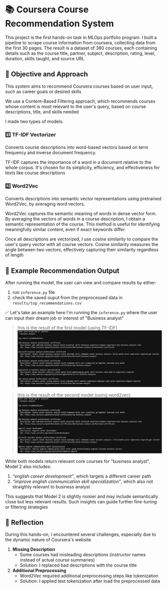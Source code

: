 # 📚 Coursera Course Recommendation System

This project is the first hands-on task in MLOps portfolio program. I built a pipeline to scrape course information from coursera, collecting data from the first 30 pages. The result is a dataset of 360 courses, each containing details such as the course title, partner, subject, description, rating, level, duration, skills taught, and source URL

## 🎯 Objective and Approach
This system aims to recommend Coursera courses based on user input, such as career goals or desired skills

We use a Content-Based Filtering approach, which recommends courses whose content is most relevant to the user's query, based on course descriptions, title, and skills needed

I made two types of models:
### 1️⃣ TF-IDF Vectorizer
Converts course descriptions into word-based vectors based on term frequency and inverse document frequency.

TF-IDF captures the importance of a word in a document relative to the whole corpus. It's chosen for its simplicity, efficiency, and effectiveness for texts like course descriptions

### 2️⃣ Word2Vec
Converts descriptions into semantic vector representations using pretrained Word2Vec, by averaging word vectors.

Word2Vec captures the semantic meaning of words in dense vector form. By averaging the vectors of words in a course description, I obtain a semantic representation of the course. This method is useful for identifying meaningfully similar content, even if exact keywords differ.

Once all descriptions are vectorized, I use cosine similarity to compare the user's query vector with all course vectors. Cosine similarity measures the angle between two vectors, effectively capturing their similarity regardless of length

## 📄 Example Recommendation Output
After running the model, the user can view and compare results by either:
1. run `inference.py` file
2. check the saved ouput from the preprocessed data in `results/top_recommendations.csv`

✅ Let's take an example here I'm running the `inference.py` where the user can input their dream job or interest of "Business analyst"

> this is the result of the first model (using TF-IDF)
![model 1 inference](model1.png)

>this is the result of the second model (using word2vec)
![model 2 inference](model2.png)

While both models return relevant core courses for "business analyst", Model 2 also includes:

1. _“english career development”_, which targets a different career path
2. _“improve english communication skill specialization”_, which also not straigthly relevant to business analyst

This suggests that Model 2 is slightly noisier and may include semantically close but less relevant results. Such insights can guide further fine-tuning or filtering strategies

## 🍃 Reflection
During this hands-on, I encountered several challenges, especially due to the dynamic nature of Coursera's website
1. **Missing Description**
    * Some courses had misleading descriptions (instructor names instead of actual course summaries)
    * Solution: I replaced bad descriptions with the course title
3. **Additional Preprocessing**
    * Word2Vec required additional preprocessing steps like tokenization
    * Solution: I applied text tokenization after load the preprocessed data